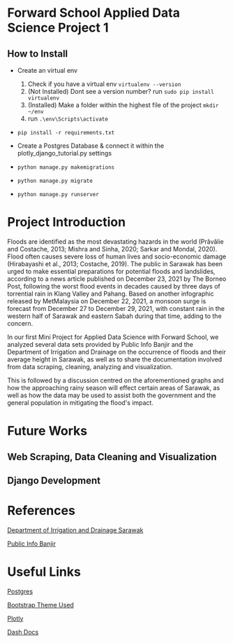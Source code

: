 # Forward School Applied Data Science Project 1

## How to Install

- Create an virtual env 
    1. Check if you have a virtual env ``virtualenv --version``
    2. (Not Installed) Dont see a version number? run ``sudo pip install virtualenv``
    3. (Installed) Make a folder within the highest file of the project ``mkdir ~/env``
    4. run ``.\env\Scripts\activate``

- ``pip install -r requirements.txt``

- Create a Postgres Database & connect it within the plotly_django_tutorial.py settings

- ``python manage.py makemigrations``

- ``python manage.py migrate``

- ``python manage.py runserver``

# Project Introduction

Floods are identified as the most devastating hazards in the world (Prăvălie and Costache, 2013; Mishra and Sinha, 2020; Sarkar and Mondal, 2020). Flood often causes severe loss of human lives and socio-economic damage (Hirabayashi et al., 2013; Costache, 2019). The public in Sarawak has been urged to make essential preparations for potential floods and landslides, according to a news article published on December 23, 2021 by The Borneo Post, following the worst flood events in decades caused by three days of torrential rain in Klang Valley and Pahang. Based on another infographic released by MetMalaysia on December 22, 2021, a monsoon surge is forecast from December 27 to December 29, 2021, with constant rain in the western half of Sarawak and eastern Sabah during that time, adding to the concern.

In our first Mini Project for Applied Data Science with Forward School, we analyzed several data sets provided by Public Info Banjir and the Department of Irrigation and Drainage on the occurrence of floods and their average height in Sarawak, as well as to share the documentation involved from data scraping, cleaning, analyzing and visualization.

This is followed by a discussion centred on the aforementioned graphs and how the approaching rainy season will effect certain areas of Sarawak, as well as how the data may be used to assist both the government and the general population in mitigating the flood's impact.

# Future Works

## Web Scraping, Data Cleaning and Visualization

## Django Development


# References

[Department of Irrigation and Drainage Sarawak](https://did.sarawak.gov.my/page-0-0-1517-Recorded-Flood-Event-in-Sarawak-P18.html)

[Public Info Banjir](https://publicinfobanjir.water.gov.my/)

# Useful Links

[Postgres](https://www.postgresql.org/)

[Bootstrap Theme Used](https://startbootstrap.com/themes/sb-admin-2/)

[Plotly](https://plot.ly/python/)

[Dash Docs](https://dash.plot.ly/)
